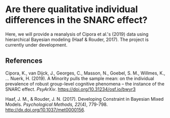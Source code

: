 # Are there qualitative individual differences in the SNARC effect?

Here, we will provide a reanalysis of Cipora et al.'s (2019) data using hierarchical Bayesian modeling (Haaf & Rouder, 2017). The project is currently under development.


## References

Cipora, K., van Dijck, J., Georges, C., Masson, N., Goebel, S. M., Willmes, K., … Nuerk, H. (2019). A Minority pulls the sample mean: on the individual prevalence of robust group-level cognitive phenomena – the instance of the SNARC effect. *PsyArXiv*. https://doi.org/10.31234/osf.io/bwyr3

Haaf, J. M., & Rouder, J. N. (2017). Developing Constraint in Bayesian Mixed Models. *Psychological Methods, 22*(4), 779-798. http://dx.doi.org/10.1037/met0000156.